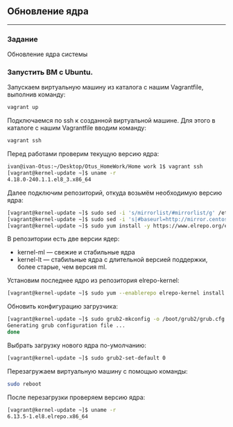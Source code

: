 ## Обновление ядра
____

### Задание

Обновление ядра системы

### Запустить ВМ c Ubuntu.

Запускаем виртуальную машину из каталога с нашим Vagrantfile, выполнив команду:

```sh
vagrant up
```

Подключаемся по ssh к созданной виртуальной машине. Для этого в каталоге с нашим Vagrantfile вводим команду:

```sh
vagrant ssh
```

Перед работами проверим текущую версию ядра:

```sh
ivan@ivan-Otus:~/Desktop/Otus_HomeWork/Home work 1$ vagrant ssh
[vagrant@kernel-update ~]$ uname -r
4.18.0-240.1.1.el8_3.x86_64
```

Далее подключим репозиторий, откуда возьмём необходимую версию ядра:

```sh
[vagrant@kernel-update ~]$ sudo sed -i 's/mirrorlist/#mirrorlist/g' /etc/yum.repos.d/CentOS-*
[vagrant@kernel-update ~]$ sudo sed -i 's|#baseurl=http://mirror.centos.org|baseurl=http://vault.centos.org|g' /etc/yum.repos.d/CentOS-*
[vagrant@kernel-update ~]$ sudo yum install -y https://www.elrepo.org/elrepo-release-8.el8.elrepo.noarch.rpm
```

В репозитории есть две версии ядер:
- kernel-ml — свежие и стабильные ядра
- kernel-lt — стабильные ядра с длительной версией поддержки, более старые, чем версия ml.

Установим последнее ядро из репозитория elrepo-kernel:

```sh
[vagrant@kernel-update ~]$ sudo yum --enablerepo elrepo-kernel install kernel-ml -y
```

Обновить конфигурацию загрузчика:

```sh
[vagrant@kernel-update ~]$ sudo grub2-mkconfig -o /boot/grub2/grub.cfg
Generating grub configuration file ...
done
```

Выбрать загрузку нового ядра по-умолчанию:

```sh
[vagrant@kernel-update ~]$ sudo grub2-set-default 0
```

Перезагружаем виртуальную машину с помощью команды:

```sh
sudo reboot
```

После перезагрузки проверяем версию ядра:

```sh
[vagrant@kernel-update ~]$ uname -r
6.13.5-1.el8.elrepo.x86_64
```